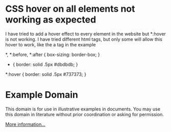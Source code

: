 
# CSS hover on all elements not working as expected

I have tried to add a hover effect to every element in the website but *:hover is not working.
I have tried different html tags, but only some will allow this hover to work, like the a tag in the example


*,
*:before,
*:after {
  box-sizing: border-box;
}

* {
  border: solid .5px #dbdbdb;
}

*:hover {
  border: solid .5px #737373;
}
<div>
  <h1>Example Domain</h1>
  <p>This domain is for use in illustrative examples in documents. You may use this domain in literature without prior coordination or asking for permission.</p>
  <p><a href="https://www.iana.org/domains/example">More information...</a></p>
</div>




        